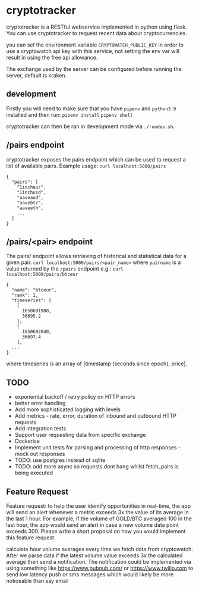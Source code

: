 # cryptotracker

cryptotracker is a RESTful webservice implemented in python using flask.
You can use cryptotracker to request recent data about cryptocurrencies.

you can set the environment variable `CRYPTOWATCH_PUBLIC_KEY` in order to use a
cryptowatch api key with this service, not setting the env var will result in
using the free api allowance.

The exchange used by the server can be configured before running the server,
default is kraken.

## development

Firstly you will need to make sure that you have `pipenv` and `python3.9`
installed and then run:
`pipenv install`
`pipenv shell`

cryptotracker can then be ran in development mode via `./rundev.sh`.

## /pairs endpoint
cryptotracker exposes the pairs endpoint which can be used to request a list of available pairs.
Example usage:
`curl localhost:5000/pairs`
```
{
  "pairs": [
    "1incheur",
    "1inchusd",
    "aaveaud",
    "aavebtc",
    "aaveeth",
    ...
  ]
}
```

## /pairs/\<pair\> endpoint
The pairs/<pair> endpoint allows retrieving of historical and statistical data for a given pair.
`curl localhost:5000/pairs/<pair_name>`
where `pairname` is a value returned by the `/pairs` endpoint
e.g.: `curl localhost:5000/pairs/btceur`
```
{
  "name": "btceur",
  "rank": 1,
  "timeseries": [
    [
      1650691980,
      36695.2
    ],
    [
      1650692040,
      36697.4
    ],
  ...
}
```
where timeseries is an array of [timestamp (seconds since epoch), price].

## TODO
* exponential backoff / retry policy on HTTP errors
* better error handling
* Add more sophisticated logging with levels
* Add metrics - rate, error, duration of inbound and outbound HTTP requests
* Add integration tests
* Support user requesting data from specific exchange
* Dockerise
* Implement unit tests for parsing and processing of http responses - mock out responses
* TODO: use postgres instead of sqlite
* TODO: add more async so requests dont hang whilst fetch_pairs is being executed

## Feature Request
Feature request: to help the user identify opportunities in real-time, the app will send
an alert whenever a metric exceeds 3x the value of its average in the last 1 hour.
For example, if the volume of GOLD/BTC averaged 100 in the last hour, the app
would send an alert in case a new volume data point exceeds 300. Please write a
short proposal on how you would implement this feature request.

calculate hour volume averages every time we fetch data from cryptowatch. After
we parse data if the latest volume value exceeds 3x the calculated average then
send a notification. The notification could be implemented via using something
like https://www.pubnub.com/ or https://www.twilio.com to send low latency push
or sms messages which would likely be more noticeable than say email